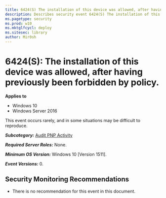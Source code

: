 ```yaml
---
title: 6424(S) The installation of this device was allowed, after having previously been forbidden by policy. (Windows 10)
description: Describes security event 6424(S) The installation of this device was allowed, after having previously been forbidden by policy.
ms.pagetype: security
ms.prod: w10
ms.mktglfcycl: deploy
ms.sitesec: library
author: Mir0sh
---
```


# 6424(S): The installation of this device was allowed, after having previously been forbidden by policy.

**Applies to**
-   Windows 10
-   Windows Server 2016


This event occurs rarely, and in some situations may be difficult to reproduce.

***Subcategory:***&nbsp;[Audit PNP Activity](audit-pnp-activity.md)

***Required Server Roles:*** None.

***Minimum OS Version:*** Windows 10 \[Version 1511\].

***Event Versions:*** 0.

## Security Monitoring Recommendations

-   There is no recommendation for this event in this document.

